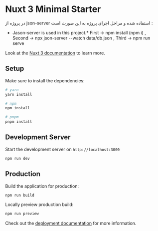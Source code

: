 # Nuxt 3 Minimal Starter
در پروژه از json-server استفاده شده و مراحل اجرای پروژه به این صورت است :
* Jason-server is used in this project.* 
 First  -> npm install (npm i) , 
 Second -> npx json-server --watch data/db.json , 
 Third  -> npm run serve
  

Look at the [Nuxt 3 documentation](https://nuxt.com/docs/getting-started/introduction) to learn more.

## Setup

Make sure to install the dependencies:

```bash
# yarn
yarn install

# npm
npm install

# pnpm
pnpm install
```

## Development Server

Start the development server on `http://localhost:3000`

```bash
npm run dev
```

## Production

Build the application for production:

```bash
npm run build
```

Locally preview production build:

```bash
npm run preview
```

Check out the [deployment documentation](https://nuxt.com/docs/getting-started/deployment) for more information.
